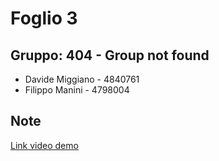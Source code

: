 # Foglio 3

## Gruppo: 404 - Group not found

- Davide Miggiano - 4840761
- Filippo Manini - 4798004

## Note

[Link video demo](https://youtu.be/UzsoNXQynJo)